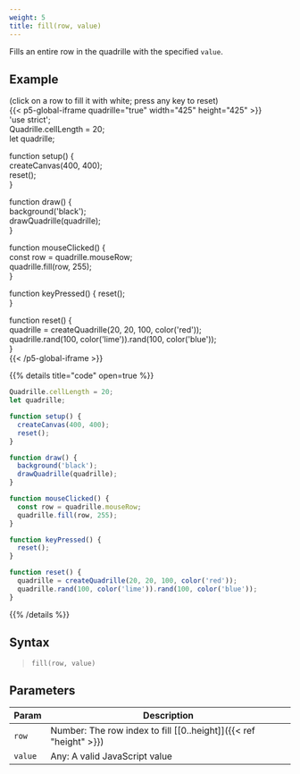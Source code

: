 ```yaml
---
weight: 5
title: fill(row, value)  
---
```


Fills an entire row in the quadrille with the specified `value`.

## Example

(click on a row to fill it with white; press any key to reset)  
{{< p5-global-iframe quadrille="true" width="425" height="425" >}}  
'use strict';  
Quadrille.cellLength = 20;  
let quadrille;  

function setup() {  
  createCanvas(400, 400);  
  reset();  
}  

function draw() {  
  background('black');  
  drawQuadrille(quadrille);  
}  

function mouseClicked() {  
  const row = quadrille.mouseRow;  
  quadrille.fill(row, 255);  
}  

function keyPressed() {
  reset();  
}  

function reset() {  
  quadrille = createQuadrille(20, 20, 100, color('red'));  
  quadrille.rand(100, color('lime')).rand(100, color('blue'));  
}  
{{< /p5-global-iframe >}}  

{{% details title="code" open=true %}}  
```js  
Quadrille.cellLength = 20;  
let quadrille;  

function setup() {  
  createCanvas(400, 400);  
  reset();  
}  

function draw() {  
  background('black');  
  drawQuadrille(quadrille);  
}  

function mouseClicked() {  
  const row = quadrille.mouseRow;  
  quadrille.fill(row, 255);  
}  

function keyPressed() {  
  reset();  
}  

function reset() {  
  quadrille = createQuadrille(20, 20, 100, color('red'));  
  quadrille.rand(100, color('lime')).rand(100, color('blue'));  
}  
```  
{{% /details %}}  

## Syntax  

> `fill(row, value)`  

## Parameters  

| Param     | Description                                                                     |  
|-----------|---------------------------------------------------------------------------------|  
| `row`     | Number: The row index to fill [[0..height]]({{< ref "height" >}})             |  
| `value`   | Any: A valid JavaScript value                                                   |